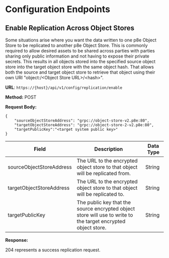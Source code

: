 # Configuration Endpoints

## Enable Replication Across Object Stores

Some situations arise where you want the data written to one p8e Object Store to be replicated to another p8e Object Store. This is commonly required to allow desired assets to be shared across parties with parties sharing only public information and not having to expose their private secrets.  This results in all objects stored into the specified source object store into the target object store with the same object hash. That allows both the source and target object store to retrieve that object using their own URI "object:/\<Object Store URL>/\<hash>".

**URL**: `https://{host}/api/v1/config/replication/enable`

**Method:** POST

**Request Body:**

```
{
    "sourceObjectStoreAddress": "grpc://object-store-v2.p8e:80",
    "targetObjectStoreAddress": "grpc://object-store-2-v2.p8e:80",
    "targetPublicKey":"<target system public key>"
}
```

| Field                    | Description                                                                                                   | Data Type |
| ------------------------ | ------------------------------------------------------------------------------------------------------------- | --------- |
| sourceObjectStoreAddress | The URL to the encrypted object store to that object will be replicated from.                                 | String    |
| targetObjectStoreAddress | The URL to the encrypted object store to that object will be replicated to.                                   | String    |
| targetPublicKey          | The public key that the source encrypted object store will use to write to the target encrypted object store. | String    |

**Response:**

204 represents a success replication request.
